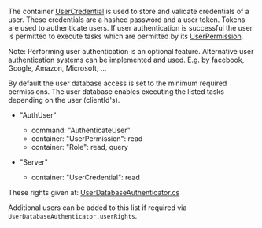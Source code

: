 
The container [UserCredential](./) is used to store and validate credentials of a user.
These credentials are a hashed password and a user token.
Tokens are used to authenticate users.
If user authentication is successful the user is permitted to execute tasks which are permitted by its [UserPermission](../UserPermission).

Note:
Performing user authentication is an optional feature.
Alternative user authentication systems can be implemented and used. E.g. by facebook, Google, Amazon, Microsoft, ...

By default the user database access is set to the minimum required permissions.
The user database enables executing the listed tasks depending on the user (clientId's).

- "AuthUser"
    - command:   "AuthenticateUser"
    - container: "UserPermission": read
    - container: "Role":           read, query

- "Server"
    - container: "UserCredential": read

These rights given at: 
[UserDatabaseAuthenticator.cs](../../../../Json/Flow.Graph/UserAuth/UserDatabaseAuthenticator.cs)

Additional users can be added to this list if required via `UserDatabaseAuthenticator.userRights`.
